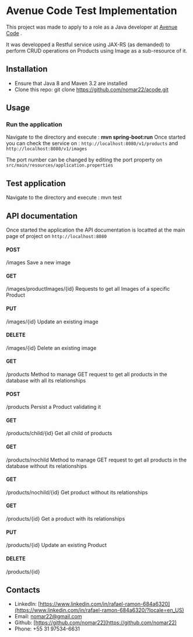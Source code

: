 # Avenue Code Test Implementation

This project was made to apply to a role as a Java developer at  [Avenue Code](https://www.avenuecode.com) .

It was developped a Restful service using JAX-RS (as demanded) to perform CRUD operations on Products using Image as a sub-resource of it.


## Installation
* Ensure that Java 8 and Maven 3.2 are installed
* Clone this repo:
  git clone https://github.com/nomar22/acode.git


## Usage

### Run the application
Navigate to the directory and execute : <b>mvn spring-boot:run</b>
Once started you can check the service on : `http://localhost:8080/v1/products` and `http://localhost:8080/v1/images`

The port number can be changed by editing the port property on `src/main/resources/application.properties`

## Test application
Navigate to the directory and execute : mvn test

## API documentation
Once started the application the API documentation is locatted at the main page of project on `http://localhost:8080`

#### POST
/images
Save a new image
#### GET
/images/productImages/{id}
Requests to get all Images of a specific Product
#### PUT
/images/{id}
Update an existing image
#### DELETE
/images/{id}
Delete an existing image
#### GET
/products
Method to manage GET request to get all products in the database with all its relationships
#### POST
/products
Persist a Product validating it
#### GET
/products/child/{id}
Get all child of products
#### GET
/products/nochild
Method to manage GET request to get all products in the database without its relationships
#### GET
/products/nochild/{id}
Get product without its relationships
#### GET
/products/{id}
Get a product with its relationships
#### PUT
/products/{id}
Update an existing Product
#### DELETE
/products/{id}




## Contacts

* LinkedIn: [https://www.linkedin.com/in/rafael-ramon-684a6320](https://www.linkedin.com/in/rafael-ramon-684a6320/?locale=en_US)
* Email: [nomar22@gmail.com](nomar22@gmail.com)
* Github: [https://github.com/nomar22](https://github.com/nomar22)
* Phone: +55 31 97534-6631
